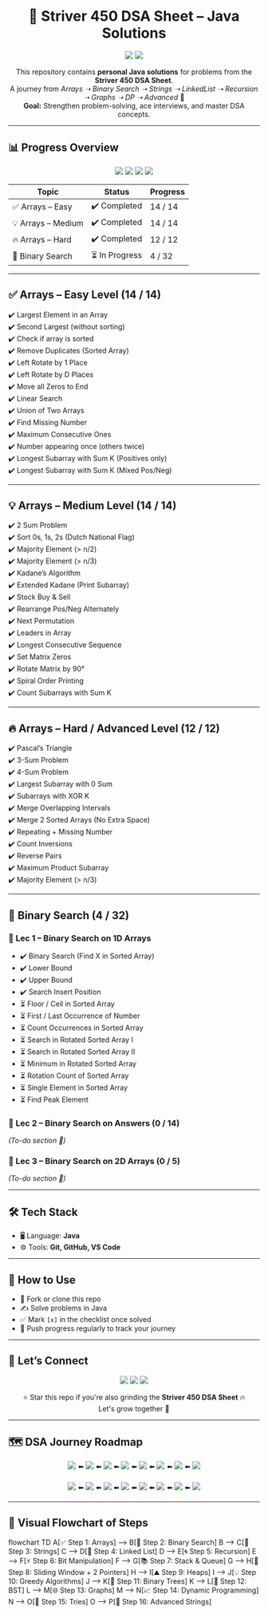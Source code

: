 <h1 align="center">🚀 Striver 450 DSA Sheet – Java Solutions</h1>
<p align="center">
  <img src="https://img.shields.io/badge/Binary%20Search-4%2F32-yellow?style=for-the-badge" />
  <img src="https://img.shields.io/badge/Arrays-40%2F40-green?style=for-the-badge" />
</p>
<p align="center">
This repository contains <b>personal Java solutions</b> for problems from the <b>Striver 450 DSA Sheet</b>.<br>
A journey from <i>Arrays ➝ Binary Search ➝ Strings ➝ LinkedList ➝ Recursion ➝ Graphs ➝ DP ➝ Advanced</i> 🚀 <br>
<b>Goal:</b> Strengthen problem-solving, ace interviews, and master DSA concepts.
</p>

---

## 📊 Progress Overview  
<p align="center">
  <img src="https://img.shields.io/badge/Arrays%20Easy-100%25-brightgreen?style=for-the-badge" />
  <img src="https://img.shields.io/badge/Arrays%20Medium-100%25-brightgreen?style=for-the-badge" />
  <img src="https://img.shields.io/badge/Arrays%20Hard-100%25-brightgreen?style=for-the-badge" />
  <img src="https://img.shields.io/badge/Binary%20Search-13%25-yellow?style=for-the-badge" />
</p>

| Topic                | Status         | Progress  |
|----------------------|----------------|-----------|
| ✅ Arrays – Easy      | ✔️ Completed   | 14 / 14   |
| 💡 Arrays – Medium   | ✔️ Completed   | 14 / 14   |
| 🔥 Arrays – Hard     | ✔️ Completed   | 12 / 12   |
| 🎯 Binary Search     | ⏳ In Progress | 4 / 32    |

---

## ✅ Arrays – Easy Level (14 / 14)  
✔️ Largest Element in an Array  
✔️ Second Largest (without sorting)  
✔️ Check if array is sorted  
✔️ Remove Duplicates (Sorted Array)  
✔️ Left Rotate by 1 Place  
✔️ Left Rotate by D Places  
✔️ Move all Zeros to End  
✔️ Linear Search  
✔️ Union of Two Arrays  
✔️ Find Missing Number  
✔️ Maximum Consecutive Ones  
✔️ Number appearing once (others twice)  
✔️ Longest Subarray with Sum K (Positives only)  
✔️ Longest Subarray with Sum K (Mixed Pos/Neg)  

---

## 💡 Arrays – Medium Level (14 / 14)  
✔️ 2 Sum Problem  
✔️ Sort 0s, 1s, 2s (Dutch National Flag)  
✔️ Majority Element (> n/2)  
✔️ Majority Element (> n/3)  
✔️ Kadane’s Algorithm  
✔️ Extended Kadane (Print Subarray)  
✔️ Stock Buy & Sell  
✔️ Rearrange Pos/Neg Alternately  
✔️ Next Permutation  
✔️ Leaders in Array  
✔️ Longest Consecutive Sequence  
✔️ Set Matrix Zeros  
✔️ Rotate Matrix by 90°  
✔️ Spiral Order Printing  
✔️ Count Subarrays with Sum K  

---

## 🔥 Arrays – Hard / Advanced Level (12 / 12)  
✔️ Pascal’s Triangle  
✔️ 3-Sum Problem  
✔️ 4-Sum Problem  
✔️ Largest Subarray with 0 Sum  
✔️ Subarrays with XOR K  
✔️ Merge Overlapping Intervals  
✔️ Merge 2 Sorted Arrays (No Extra Space)  
✔️ Repeating + Missing Number  
✔️ Count Inversions  
✔️ Reverse Pairs  
✔️ Maximum Product Subarray  
✔️ Majority Element (> n/3)  

---

## 🎯 Binary Search (4 / 32)  
### 📌 Lec 1 – Binary Search on 1D Arrays  
- ✔️ Binary Search (Find X in Sorted Array)  
- ✔️ Lower Bound  
- ✔️ Upper Bound  
- ✔️ Search Insert Position  
- ⏳ Floor / Ceil in Sorted Array  
- ⏳ First / Last Occurrence of Number  
- ⏳ Count Occurrences in Sorted Array  
- ⏳ Search in Rotated Sorted Array I  
- ⏳ Search in Rotated Sorted Array II  
- ⏳ Minimum in Rotated Sorted Array  
- ⏳ Rotation Count of Sorted Array  
- ⏳ Single Element in Sorted Array  
- ⏳ Find Peak Element  

### 📌 Lec 2 – Binary Search on Answers (0 / 14)  
*(To-do section 🚧)*  

### 📌 Lec 3 – Binary Search on 2D Arrays (0 / 5)  
*(To-do section 🚧)*  

---

## 🛠 Tech Stack  
- 🖥️ Language: **Java**  
- ⚙️ Tools: **Git, GitHub, VS Code**  

---

## 🔄 How to Use  
- 🍴 Fork or clone this repo  
- ✍️ Solve problems in Java  
- ✅ Mark `[x]` in the checklist once solved  
- 🔄 Push progress regularly to track your journey  

---

## 🙌 Let’s Connect  
<p align="center">
<a href="https://github.com/YOUR_GITHUB_USERNAME"><img src="https://img.shields.io/badge/GitHub-181717.svg?&style=for-the-badge&logo=github&logoColor=white" /></a>
<a href="https://www.linkedin.com/in/YOUR_LINKEDIN/"><img src="https://img.shields.io/badge/LinkedIn-0077B5.svg?&style=for-the-badge&logo=linkedin&logoColor=white" /></a>
<a href="mailto:YOUR_EMAIL@gmail.com"><img src="https://img.shields.io/badge/Gmail-D14836.svg?&style=for-the-badge&logo=gmail&logoColor=white" /></a>
</p>
<p align="center">⭐ Star this repo if you're also grinding the <b>Striver 450 DSA Sheet</b> 🔥<br>Let's grow together 🚀</p>

---

## 🗺️ DSA Journey Roadmap  
<p align="center">
  <img src="https://img.shields.io/badge/✅%20Step%201:%20Arrays-Completed-brightgreen?style=for-the-badge" />
  ⬅️
  <img src="https://img.shields.io/badge/🎯%20Step%202:%20Binary%20Search-In%20Progress-yellow?style=for-the-badge" />
  ⬅️
  <img src="https://img.shields.io/badge/🔡%20Step%203:%20Strings-Next%20Up-blue?style=for-the-badge" />
  ⬅️
  <img src="https://img.shields.io/badge/🔗%20Step%204:%20Linked%20List-Future-lightgrey?style=for-the-badge" />
  ⬅️
  <img src="https://img.shields.io/badge/🌀%20Step%205:%20Recursion-Future-lightgrey?style=for-the-badge" />
  ⬅️
  <img src="https://img.shields.io/badge/⚡%20Step%206:%20Bit%20Manipulation-Future-lightgrey?style=for-the-badge" />
  ⬅️
  <img src="https://img.shields.io/badge/📚%20Step%207:%20Stack%20%26%20Queue-Future-lightgrey?style=for-the-badge" />
  ⬅️
  <img src="https://img.shields.io/badge/🎯%20Step%208:%20Sliding%20Window%20+%202%20Pointers-Future-lightgrey?style=for-the-badge" />
  <br><br>
  <img src="https://img.shields.io/badge/⛰️%20Step%209:%20Heaps-Future-lightgrey?style=for-the-badge" />
  ⬅️
  <img src="https://img.shields.io/badge/💡%20Step%2010:%20Greedy%20Algorithms-Future-lightgrey?style=for-the-badge" />
  ⬅️
  <img src="https://img.shields.io/badge/🌳%20Step%2011:%20Binary%20Trees-Future-lightgrey?style=for-the-badge" />
  ⬅️
  <img src="https://img.shields.io/badge/🌲%20Step%2012:%20Binary%20Search%20Trees-Future-lightgrey?style=for-the-badge" />
  ⬅️
  <img src="https://img.shields.io/badge/🌐%20Step%2013:%20Graphs-Future-lightgrey?style=for-the-badge" />
  ⬅️
  <img src="https://img.shields.io/badge/📈%20Step%2014:%20Dynamic%20Programming-Future-lightgrey?style=for-the-badge" />
  ⬅️
  <img src="https://img.shields.io/badge/📝%20Step%2015:%20Tries-Future-lightgrey?style=for-the-badge" />
  ⬅️
  <img src="https://img.shields.io/badge/🔡%20Step%2016:%20Advanced%20Strings-Future-lightgrey?style=for-the-badge" />
</p>

---

## 📌 Visual Flowchart of Steps  
flowchart TD
A[✅ Step 1: Arrays] --> B[🎯 Step 2: Binary Search]
B --> C[🔡 Step 3: Strings]
C --> D[🔗 Step 4: Linked List]
D --> E[🌀 Step 5: Recursion]
E --> F[⚡ Step 6: Bit Manipulation]
F --> G[📚 Step 7: Stack & Queue]
G --> H[🎯 Step 8: Sliding Window + 2 Pointers]
H --> I[⛰️ Step 9: Heaps]
I --> J[💡 Step 10: Greedy Algorithms]
J --> K[🌳 Step 11: Binary Trees]
K --> L[🌲 Step 12: BST]
L --> M[🌐 Step 13: Graphs]
M --> N[📈 Step 14: Dynamic Programming]
N --> O[📝 Step 15: Tries]
O --> P[🔡 Step 16: Advanced Strings]
